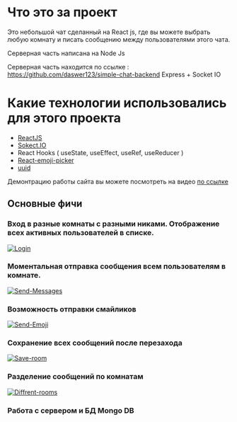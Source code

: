# Что это за проект

Это небольшой чат сделанный на React js, где вы можете выбрать любую комнату и писать сообщению между пользователями этого чата.

Серверная часть написана на Node Js

Серверная часть находится по ссылке : https://github.com/daswer123/simple-chat-backend 
Express + Socket IO

# Какие технологии использовались для этого проекта
 * [ReactJS](https://ru.reactjs.org/)
 * [Sokect.IO](https://socket.io/)
 * React Hooks ( useState, useEffect, useRef, useReducer )
 * [React-emoji-picker](https://www.npmjs.com/package/emoji-picker-react)
 * [uuid](https://www.npmjs.com/package/uuid)

Демонтрацию работы сайта вы можете посмотреть на видео [по ссылке](https://www.youtube.com/watch?v=IxR3XQjxIcg)

## Основные фичи 
### Вход в разные комнаты с разными никами. Отображение всех активных пользователей в списке.
[![Login](https://j.gifs.com/2x0X7M.gif)]()

### Моментальная отправка сообщения всем пользователям в комнате.
[![Send-Messages](https://j.gifs.com/vl3wZ8.gif)]()

### Возможность отправки смайликов
[![Send-Emoji](https://j.gifs.com/NLvG0v.gif)]()

### Сохранение всех сообщений после перезахода
[![Save-room](https://j.gifs.com/gZ3ykk.gif)]()

### Разделение сообщений по комнатам
[![Diffrent-rooms](https://j.gifs.com/zv3Any.gif)]()

### Работа с сервером и БД Mongo DB
